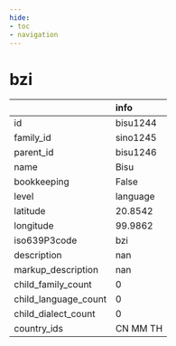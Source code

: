 ```yaml
---
hide:
- toc
- navigation
---
```

# bzi
|                      | info     |
|:---------------------|:---------|
| id                   | bisu1244 |
| family_id            | sino1245 |
| parent_id            | bisu1246 |
| name                 | Bisu     |
| bookkeeping          | False    |
| level                | language |
| latitude             | 20.8542  |
| longitude            | 99.9862  |
| iso639P3code         | bzi      |
| description          | nan      |
| markup_description   | nan      |
| child_family_count   | 0        |
| child_language_count | 0        |
| child_dialect_count  | 0        |
| country_ids          | CN MM TH |